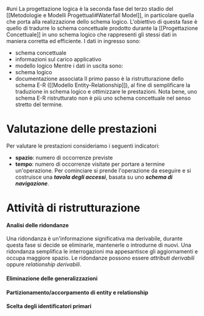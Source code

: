 #uni 
La progettazione logica è la seconda fase del terzo stadio del [[Metodologie e Modelli Progettuali#Waterfall Model]], in particolare quella che porta alla realizzazione dello schema logico.
L'obiettivo di questa fase è quello di tradurre lo schema concettuale prodotto durante la [[Progettazione Concettuale]] in uno schema logico che rappresenti gli stessi dati in maniera corretta ed efficiente.
I dati in ingresso sono: 
- schema concettuale
- informazioni sul carico applicativo
- modello logico
Mentre i dati in uscita sono:
- schema logico
- documentazione associata
Il primo passo è la ristrutturazione dello schema E-R ([[Modello Entity-Relationship]]), al fine di semplificare la traduzione in schema logico e ottimizzare le prestazioni. Nota bene, uno schema E-R ristrutturato non è più uno schema concettuale nel senso stretto del termine.
# Valutazione delle prestazioni
Per valutare le prestazioni consideriamo i seguenti indicatori:
- __spazio__: numero di occorrenze previste
- __tempo__: numero di occorrenze visitate per portare a termine un'operazione.
Per cominciare si prende l'operazione da eseguire e si costruisce una ___tavola degli accessi___, basata su uno ___schema di navigazione___.
# Attività di ristrutturazione
#### Analisi delle ridondanze
Una ridondanza è un'informazione significativa ma derivabile, durante questa fase si decide se eliminarle, mantenerle o introdurne di nuovi.
Una ridondanza semplifica le interrogazioni ma appesantisce gli aggiornamenti e occupa maggiore spazio.
Le  ridondanze possono essere _attributi derivabili_ oppure _relationship derivabili_.
#### Eliminazione delle generalizzazioni
#### Partizionamento/accorpamento di entity e relationship
#### Scelta degli identificatori primari